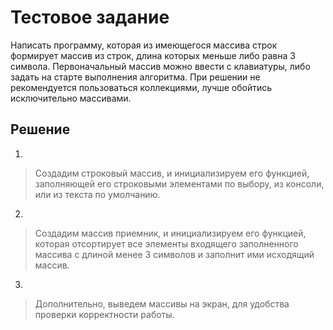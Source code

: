 <h1>Тестовое задание</h1>
<p>
Написать программу, которая из имеющегося массива строк формирует массив из строк, длина которых меньше либо равна 3 символа. Первоначальный массив можно ввести с клавиатуры, либо задать на старте выполнения алгоритма. При решении не рекомендуется пользоваться коллекциями, лучше обойтись исключительно массивами.
</p>
<h2>Решение</h2>

1. 

> Создадим строковый массив, и инициализируем его функцией, заполняющей
 его строковыми элементами по выбору, из консоли, или из текста по 
> умолчанию.

2.

> Создадим массив приемник, и инициализируем его функцией, которая отсортирует все элементы входящего заполненного массива с длиной менее 3 символов и заполнит ими исходящий массив.
>

3.

>Дополнительно, выведем массивы на экран, для удобства проверки корректности работы.
>
